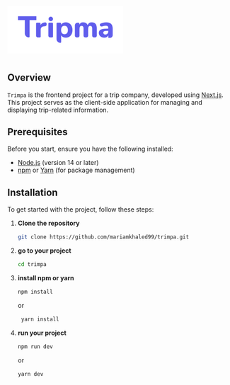 ![Trimpa Logo](./public/logo.svg)

#

## Overview

`Trimpa` is the frontend project for a trip company, developed using [Next.js](https://nextjs.org/). This project serves as the client-side application for managing and displaying trip-related information.

## Prerequisites

Before you start, ensure you have the following installed:

- [Node.js](https://nodejs.org/) (version 14 or later)
- [npm](https://www.npmjs.com/) or [Yarn](https://yarnpkg.com/) (for package management)

## Installation

To get started with the project, follow these steps:

1. **Clone the repository**

   ```bash
   git clone https://github.com/mariamkhaled99/trimpa.git
   ```

2. **go to your project**

   ```bash
   cd trimpa
   ```

3. **install npm or yarn**

   ```bash
   npm install
   ```

   or

   ```bash
    yarn install
   ```

4. **run your project**

   ```bash
   npm run dev
   ```

   or

   ```bash
   yarn dev
   ```
